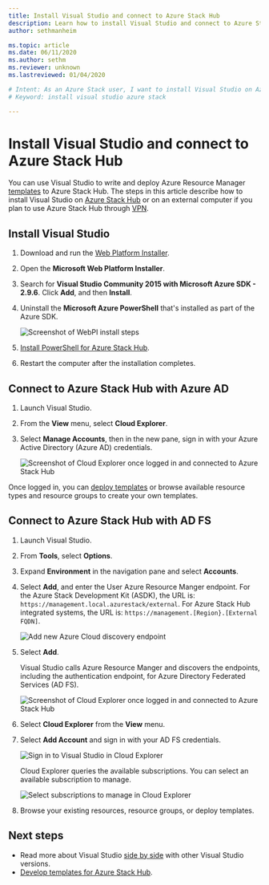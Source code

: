 ```yaml
---
title: Install Visual Studio and connect to Azure Stack Hub 
description: Learn how to install Visual Studio and connect to Azure Stack Hub.
author: sethmanheim

ms.topic: article
ms.date: 06/11/2020
ms.author: sethm
ms.reviewer: unknown
ms.lastreviewed: 01/04/2020

# Intent: As an Azure Stack user, I want to install Visual Studio on Azure stack so I can write and deploy Azure Resource Manager templates.
# Keyword: install visual studio azure stack

---
```



# Install Visual Studio and connect to Azure Stack Hub

You can use Visual Studio to write and deploy Azure Resource Manager [templates](azure-stack-arm-templates.md) to Azure Stack Hub. The steps in this article describe how to install Visual Studio on [Azure Stack Hub](../asdk/asdk-connect.md#connect-to-azure-stack-using-rdp) or on an external computer if you plan to use Azure Stack Hub through [VPN](../asdk/asdk-connect.md#connect-to-azure-stack-using-vpn).

## Install Visual Studio

1. Download and run the [Web Platform Installer](https://www.microsoft.com/web/downloads/platform.aspx).  

2. Open the **Microsoft Web Platform Installer**.

3. Search for **Visual Studio Community 2015 with Microsoft Azure SDK - 2.9.6**. Click **Add**, and then **Install**.

4. Uninstall the **Microsoft Azure PowerShell** that's installed as part of the Azure SDK.

    ![Screenshot of WebPI install steps](./media/azure-stack-install-visual-studio/image1.png)

5. [Install PowerShell for Azure Stack Hub](../operator/powershell-install-az-module.md).

6. Restart the computer after the installation completes.

## Connect to Azure Stack Hub with Azure AD

1. Launch Visual Studio.

2. From the **View** menu, select **Cloud Explorer**.

3. Select **Manage Accounts**, then in the new pane, sign in with your Azure Active Directory (Azure AD) credentials.  

    ![Screenshot of Cloud Explorer once logged in and connected to Azure Stack Hub](./media/azure-stack-install-visual-studio/image2.png)

Once logged in, you can [deploy templates](azure-stack-deploy-template-visual-studio.md) or browse available resource types and resource groups to create your own templates.  

## Connect to Azure Stack Hub with AD FS

1. Launch Visual Studio.

2. From **Tools**, select **Options**.

3. Expand **Environment** in the navigation pane and select **Accounts**.

4. Select **Add**, and enter the User Azure Resource Manger endpoint. For the Azure Stack Development Kit (ASDK), the URL is: `https://management.local.azurestack/external`.  For Azure Stack Hub integrated systems, the URL is: `https://management.[Region}.[External FQDN]`.

    ![Add new Azure Cloud discovery endpoint](./media/azure-stack-install-visual-studio/image5.png)

5. Select **Add**.  

    Visual Studio calls Azure Resource Manger and discovers the endpoints, including the authentication endpoint, for Azure Directory Federated Services (AD FS).

    ![Screenshot of Cloud Explorer once logged in and connected to Azure Stack Hub](./media/azure-stack-install-visual-studio/image6.png)

6. Select **Cloud Explorer** from the **View** menu.

7. Select **Add Account** and sign in with your AD FS credentials.  

    ![Sign in to Visual Studio in Cloud Explorer](./media/azure-stack-install-visual-studio/image7.png)

    Cloud Explorer queries the available subscriptions. You can select an available subscription to manage.

    ![Select subscriptions to manage in Cloud Explorer](./media/azure-stack-install-visual-studio/image8.png)

8. Browse your existing resources, resource groups, or deploy templates.

## Next steps

- Read more about Visual Studio [side by side](/visualstudio/install/install-visual-studio-versions-side-by-side) with other Visual Studio versions.
- [Develop templates for Azure Stack Hub](azure-stack-develop-templates.md).
